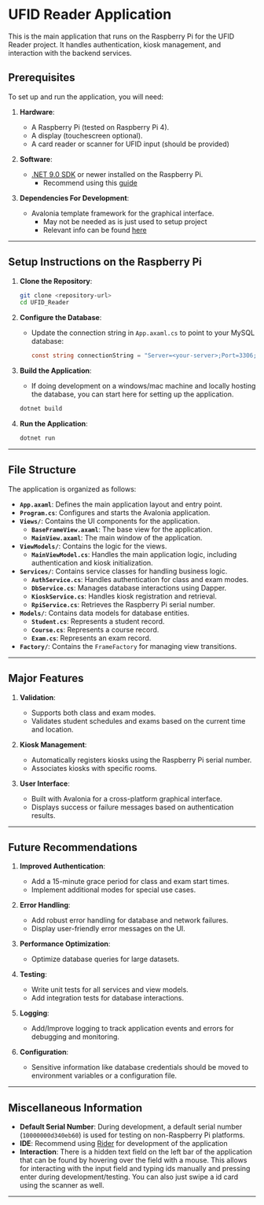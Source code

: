 # UFID Reader Application

This is the main application that runs on the Raspberry Pi for the UFID Reader project. It handles authentication, kiosk management, and interaction with the backend services.

## Prerequisites

To set up and run the application, you will need:

1. **Hardware**:

   - A Raspberry Pi (tested on Raspberry Pi 4).
   - A display (touchescreen optional).
   - A card reader or scanner for UFID input (should be provided)

2. **Software**:

   - [.NET 9.0 SDK](https://dotnet.microsoft.com/en-us/download) or newer installed on the Raspberry Pi.
     - Recommend using this [guide](https://www.petecodes.co.uk/install-and-use-microsoft-dot-net-9-with-the-raspberry-pi/)

3. **Dependencies For Development**:
   - Avalonia template framework for the graphical interface.
     - May not be needed as is just used to setup project
     - Relevant info can be found [here](https://docs.avaloniaui.net/docs/get-started/install)

---

## Setup Instructions on the Raspberry Pi

1. **Clone the Repository**:

   ```bash
   git clone <repository-url>
   cd UFID_Reader
   ```

2. **Configure the Database**:

   - Update the connection string in `App.axaml.cs` to point to your MySQL database:
     ```csharp
     const string connectionString = "Server=<your-server>;Port=3306;Database=ufid_database;User=<your-user>;Password=<your-password>;";
     ```

3. **Build the Application**:

   - If doing development on a windows/mac machine and locally hosting the database, you can start here for setting up the application.

   ```bash
   dotnet build
   ```

4. **Run the Application**:
   ```bash
   dotnet run
   ```

---

## File Structure

The application is organized as follows:

- **`App.axaml`**: Defines the main application layout and entry point.
- **`Program.cs`**: Configures and starts the Avalonia application.
- **`Views/`**: Contains the UI components for the application.
  - **`BaseFrameView.axaml`**: The base view for the application.
  - **`MainView.axaml`**: The main window of the application.
- **`ViewModels/`**: Contains the logic for the views.
  - **`MainViewModel.cs`**: Handles the main application logic, including authentication and kiosk initialization.
- **`Services/`**: Contains service classes for handling business logic.
  - **`AuthService.cs`**: Handles authentication for class and exam modes.
  - **`DbService.cs`**: Manages database interactions using Dapper.
  - **`KioskService.cs`**: Handles kiosk registration and retrieval.
  - **`RpiService.cs`**: Retrieves the Raspberry Pi serial number.
- **`Models/`**: Contains data models for database entities.
  - **`Student.cs`**: Represents a student record.
  - **`Course.cs`**: Represents a course record.
  - **`Exam.cs`**: Represents an exam record.
- **`Factory/`**: Contains the `FrameFactory` for managing view transitions.

---

## Major Features

1. **Validation**:

   - Supports both class and exam modes.
   - Validates student schedules and exams based on the current time and location.

2. **Kiosk Management**:

   - Automatically registers kiosks using the Raspberry Pi serial number.
   - Associates kiosks with specific rooms.

3. **User Interface**:
   - Built with Avalonia for a cross-platform graphical interface.
   - Displays success or failure messages based on authentication results.

---

## Future Recommendations

1. **Improved Authentication**:

   - Add a 15-minute grace period for class and exam start times.
   - Implement additional modes for special use cases.

2. **Error Handling**:

   - Add robust error handling for database and network failures.
   - Display user-friendly error messages on the UI.

3. **Performance Optimization**:

   - Optimize database queries for large datasets.

4. **Testing**:

   - Write unit tests for all services and view models.
   - Add integration tests for database interactions.

5. **Logging**:

   - Add/Improve logging to track application events and errors for debugging and monitoring.

6. **Configuration**:

   - Sensitive information like database credentials should be moved to environment variables or a configuration file.

---

## Miscellaneous Information

- **Default Serial Number**: During development, a default serial number (`10000000d340eb60`) is used for testing on non-Raspberry Pi platforms.
- **IDE**: Recommend using [Rider](https://www.jetbrains.com/rider/) for development of the application
- **Interaction**: There is a hidden text field on the left bar of the application that can be found by hovering over the field with a mouse. This allows for interacting with the input field and typing ids manually and pressing enter during development/testing. You can also just swipe a id card using the scanner as well.

---
